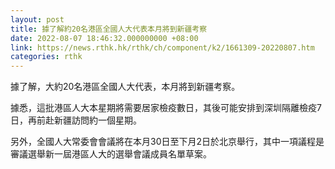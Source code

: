 ```yaml
---
layout: post
title: 據了解約20名港區全國人大代表本月將到新疆考察
date: 2022-08-07 18:46:32.000000000 +08:00
link: https://news.rthk.hk/rthk/ch/component/k2/1661309-20220807.htm
categories: rthk
---
```


據了解，大約20名港區全國人大代表，本月將到新疆考察。

據悉，這批港區人大本星期將需要居家檢疫數日，其後可能安排到深圳隔離檢疫7日，再前赴新疆訪問約一個星期。

另外，全國人大常委會會議將在本月30日至下月2日於北京舉行，其中一項議程是審議選舉新一屆港區人大的選舉會議成員名單草案。
